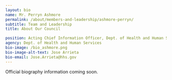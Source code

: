 ```yaml
---
layout: bio
name: Mr. Perryn Ashmore
permalink: /about/members-and-leadership/ashmore-perryn/
subtitle: Team and Leadership
title: About Our Council

position: Acting Chief Information Officer, Dept. of Health and Human Services
agency: Dept. of Health and Human Services
bio-image: /bio_ashmore.png
bio-image-alt-text: Jose Arrieta
bio-email: Jose.Arrieta@hhs.gov
---
```


Official biography information coming soon.
